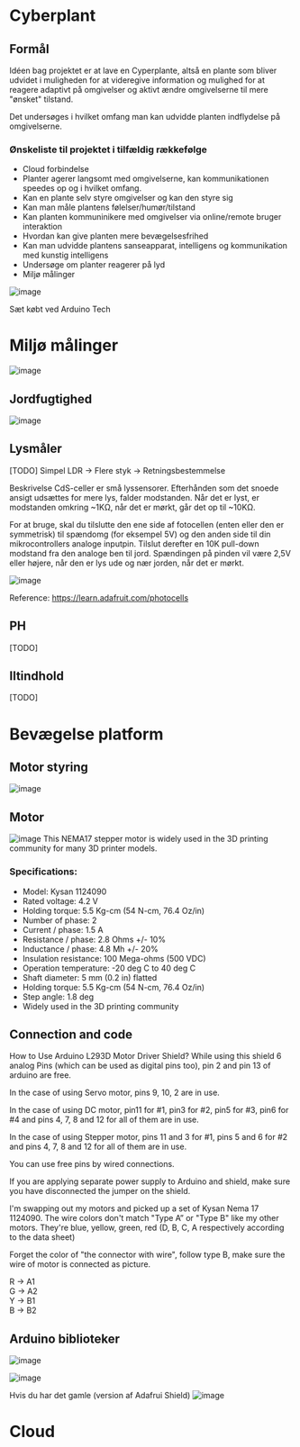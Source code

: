 # Cyberplant

## Formål
Idéen bag projektet er at lave en Cyperplante, altså en plante som bliver udvidet i muligheden for at videregive information og mulighed for at reagere adaptivt på omgivelser og aktivt ændre omgivelserne til mere "ønsket" tilstand.

Det undersøges i hvilket omfang man kan udvidde planten indflydelse på omgivelserne.

### Ønskeliste til projektet i tilfældig rækkefølge
* Cloud forbindelse
* Planter agerer langsomt med omgivelserne, kan kommunikationen speedes op og i hvilket omfang.
* Kan en plante selv styre omgivelser og kan den styre sig
* Kan man måle plantens følelser/humør/tilstand
* Kan planten kommuninikere med omgivelser via online/remote bruger interaktion
* Hvordan kan give planten mere bevægelsesfrihed
* Kan man udvidde plantens sanseapparat, intelligens og kommunikation med kunstig intelligens
* Undersøge om planter reagerer på lyd
* Miljø målinger

![image](https://user-images.githubusercontent.com/44589560/200331914-e9e358de-bee5-4d37-8097-b0f0e45fc8b9.png)

Sæt købt ved Arduino Tech

# Miljø målinger
![image](https://user-images.githubusercontent.com/44589560/200537674-326a1ffe-a5b2-4fe5-9cb8-610e46ef8117.png)

## Jordfugtighed
![image](https://user-images.githubusercontent.com/44589560/200332295-60ffcc1e-b3e0-44a1-9745-a2285323bc2b.png)

## Lysmåler
[TODO] Simpel LDR -> Flere styk -> Retningsbestemmelse

Beskrivelse
CdS-celler er små lyssensorer. Efterhånden som det snoede ansigt udsættes for mere lys, falder modstanden. Når det er lyst, er modstanden omkring ~1KΩ, når det er mørkt, går det op til ~10KΩ.

For at bruge, skal du tilslutte den ene side af fotocellen (enten eller den er symmetrisk) til spændomg (for eksempel 5V) og den anden side til din mikrocontrollers analoge inputpin. Tilslut derefter en 10K pull-down modstand fra den analoge ben til jord. Spændingen på pinden vil være 2,5V eller højere, når den er lys ude og nær jorden, når det er mørkt.

![image](https://user-images.githubusercontent.com/44589560/200553497-223deff9-4369-4d50-ab43-994e0d011bae.png)

Reference:
https://learn.adafruit.com/photocells
## PH
[TODO]

## Iltindhold
[TODO]

# Bevægelse platform
## Motor styring
![image](https://user-images.githubusercontent.com/44589560/200569812-3a481e91-7a62-4b0c-b3c1-e902881bf287.png)

## Motor
![image](https://user-images.githubusercontent.com/44589560/200572280-a37de2d5-c9ac-422d-91d8-33649d36948a.png)
This NEMA17 stepper motor is widely used in the 3D printing community for many 3D printer models.

### Specifications:

* Model: Kysan 1124090
* Rated voltage: 4.2 V
* Holding torque: 5.5 Kg-cm (54 N-cm, 76.4 Oz/in)
* Number of phase: 2
* Current / phase: 1.5 A
* Resistance / phase: 2.8 Ohms +/- 10%
* Inductance / phase: 4.8 Mh +/- 20%
* Insulation resistance: 100 Mega-ohms (500 VDC)
* Operation temperature: -20 deg C to 40 deg C
* Shaft diameter: 5 mm (0.2 in) flatted
* Holding torque: 5.5 Kg-cm (54 N-cm, 76.4 Oz/in)
* Step angle: 1.8 deg
* Widely used in the 3D printing community

## Connection and code
How to Use Arduino L293D Motor Driver Shield?
While using this shield 6 analog Pins (which can be used as digital pins too), pin 2 and pin 13 of arduino are free.

In the case of using Servo motor, pins 9, 10, 2 are in use.

In the case of using DC motor, pin11 for #1, pin3 for #2, pin5 for #3, pin6 for #4 and pins 4, 7, 8 and 12 for all of them are in use.

In the case of using Stepper motor, pins 11 and 3 for #1, pins 5 and 6 for #2 and pins 4, 7, 8 and 12 for all of them are in use.

You can use free pins by wired connections.

If you are applying separate power supply to Arduino and shield, make sure you have disconnected the jumper on the shield.

I'm swapping out my motors and picked up a set of Kysan Nema 17 1124090. The wire colors don't match "Type A” or "Type B" like my other motors. They're blue, yellow, green, red (D, B, C, A respectively according to the data sheet)

Forget the color of "the connector with wire", follow type B, make sure the wire of motor is connected as picture.

R -> A1<br />
G -> A2<br />
Y -> B1<br />
B -> B2

## Arduino biblioteker
![image](https://user-images.githubusercontent.com/44589560/200571845-7e60d7ff-b958-4db7-8c88-9cf098134d10.png)

![image](https://user-images.githubusercontent.com/44589560/200571927-0f8476b4-6e81-44c9-b525-2a3624d343a6.png)

Hvis du har det gamle (version af Adafrui Shield)
![image](https://user-images.githubusercontent.com/44589560/200578076-ff5cf16a-4972-4715-a208-dfc08436f4ab.png)


# Cloud
